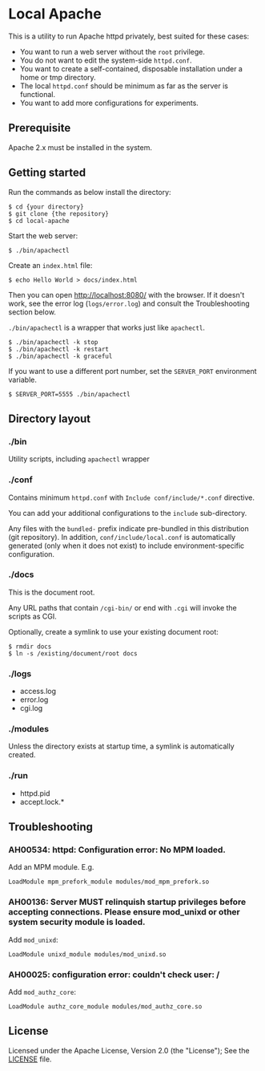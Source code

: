 # Local Apache

This is a utility to run Apache httpd privately, best suited for these cases:

* You want to run a web server without the `root` privilege.
* You do not want to edit the system-side `httpd.conf`.
* You want to create a self-contained, disposable installation under a home or tmp directory.
* The local `httpd.conf` should be minimum as far as the server is functional.
* You want to add more configurations for experiments.

## Prerequisite

Apache 2.x must be installed in the system.

## Getting started

Run the commands as below install the directory:

    $ cd {your directory}
    $ git clone {the repository}
    $ cd local-apache

Start the web server:

    $ ./bin/apachectl

Create an `index.html` file:

    $ echo Hello World > docs/index.html

Then you can open [http://localhost:8080/](http://localhost:8080/) with the browser.
If it doesn't work, see the error log (`logs/error.log`) and consult the Troubleshooting section below.

`./bin/apachectl` is a wrapper that works just like `apachectl`.

    $ ./bin/apachectl -k stop
    $ ./bin/apachectl -k restart
    $ ./bin/apachectl -k graceful

If you want to use a different port number, set the `SERVER_PORT` environment variable.

    $ SERVER_PORT=5555 ./bin/apachectl

## Directory layout

### ./bin

Utility scripts, including `apachectl` wrapper

### ./conf

Contains minimum `httpd.conf` with `Include conf/include/*.conf` directive.

You can add your additional configurations to the `include` sub-directory.

Any files with the `bundled-` prefix indicate pre-bundled in this distribution (git repository).
In addition, `conf/include/local.conf` is automatically generated (only when it does not exist) to include environment-specific configuration.

### ./docs

This is the document root.

Any URL paths that contain `/cgi-bin/` or end with `.cgi` will invoke the scripts as CGI.

Optionally, create a symlink to use your existing document root:

    $ rmdir docs
    $ ln -s /existing/document/root docs

### ./logs

* access.log
* error.log
* cgi.log

### ./modules

Unless the directory exists at startup time, a symlink is automatically created.

### ./run

* httpd.pid
* accept.lock.*

## Troubleshooting

### AH00534: httpd: Configuration error: No MPM loaded.

Add an MPM module. E.g.

    LoadModule mpm_prefork_module modules/mod_mpm_prefork.so

### AH00136: Server MUST relinquish startup privileges before accepting connections.  Please ensure mod_unixd or other system security module is loaded.

Add `mod_unixd`:

    LoadModule unixd_module modules/mod_unixd.so

### AH00025: configuration error:  couldn't check user: /

Add `mod_authz_core`:

    LoadModule authz_core_module modules/mod_authz_core.so

## License

Licensed under the Apache License, Version 2.0 (the "License"); See the [LICENSE](LICENSE) file.
